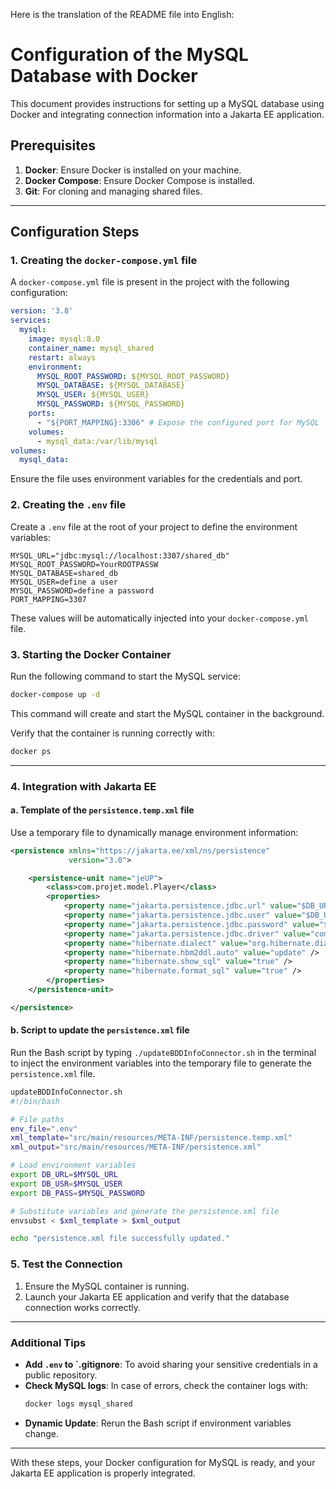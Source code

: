 Here is the translation of the README file into English:

# Configuration of the MySQL Database with Docker

This document provides instructions for setting up a MySQL database using Docker and integrating connection information into a Jakarta EE application.

## Prerequisites

1. **Docker**: Ensure Docker is installed on your machine.
2. **Docker Compose**: Ensure Docker Compose is installed.
3. **Git**: For cloning and managing shared files.

---

## Configuration Steps

### 1. Creating the `docker-compose.yml` file

A `docker-compose.yml` file is present in the project with the following configuration:

```yaml
version: '3.8'
services:
  mysql:
    image: mysql:8.0
    container_name: mysql_shared
    restart: always
    environment:
      MYSQL_ROOT_PASSWORD: ${MYSQL_ROOT_PASSWORD}
      MYSQL_DATABASE: ${MYSQL_DATABASE}
      MYSQL_USER: ${MYSQL_USER}
      MYSQL_PASSWORD: ${MYSQL_PASSWORD}
    ports:
      - "${PORT_MAPPING}:3306" # Expose the configured port for MySQL
    volumes:
      - mysql_data:/var/lib/mysql
volumes:
  mysql_data:
```

Ensure the file uses environment variables for the credentials and port.

### 2. Creating the `.env` file

Create a `.env` file at the root of your project to define the environment variables:

```env
MYSQL_URL="jdbc:mysql://localhost:3307/shared_db"
MYSQL_ROOT_PASSWORD=YourROOTPASSW
MYSQL_DATABASE=shared_db
MYSQL_USER=define a user
MYSQL_PASSWORD=define a password
PORT_MAPPING=3307
```

These values will be automatically injected into your `docker-compose.yml` file.

### 3. Starting the Docker Container

Run the following command to start the MySQL service:

```bash
docker-compose up -d
```

This command will create and start the MySQL container in the background.

Verify that the container is running correctly with:

```bash
docker ps
```

---

### 4. Integration with Jakarta EE

#### a. Template of the `persistence.temp.xml` file

Use a temporary file to dynamically manage environment information:

```xml
<persistence xmlns="https://jakarta.ee/xml/ns/persistence"
             version="3.0">

    <persistence-unit name="jeUP">
        <class>com.projet.model.Player</class>
        <properties>
            <property name="jakarta.persistence.jdbc.url" value="$DB_URL" />
            <property name="jakarta.persistence.jdbc.user" value="$DB_USR" />
            <property name="jakarta.persistence.jdbc.password" value="$DB_PASS" />
            <property name="jakarta.persistence.jdbc.driver" value="com.mysql.cj.jdbc.Driver" />
            <property name="hibernate.dialect" value="org.hibernate.dialect.MySQLDialect" />
            <property name="hibernate.hbm2ddl.auto" value="update" />
            <property name="hibernate.show_sql" value="true" />
            <property name="hibernate.format_sql" value="true" />
        </properties>
    </persistence-unit>

</persistence>
```

#### b. Script to update the `persistence.xml` file

Run the Bash script by typing `./updateBDDInfoConnector.sh` in the terminal to inject the environment variables into the temporary file to generate the `persistence.xml` file.

```bash
updateBDDInfoConnector.sh
#!/bin/bash

# File paths
env_file=".env"
xml_template="src/main/resources/META-INF/persistence.temp.xml"
xml_output="src/main/resources/META-INF/persistence.xml"

# Load environment variables
export DB_URL=$MYSQL_URL
export DB_USR=$MYSQL_USER
export DB_PASS=$MYSQL_PASSWORD

# Substitute variables and generate the persistence.xml file
envsubst < $xml_template > $xml_output

echo "persistence.xml file successfully updated."
```

### 5. Test the Connection

1. Ensure the MySQL container is running.
2. Launch your Jakarta EE application and verify that the database connection works correctly.

---

### Additional Tips

- **Add `.env` to `.gitignore**: To avoid sharing your sensitive credentials in a public repository.
- **Check MySQL logs**: In case of errors, check the container logs with:
  ```bash
  docker logs mysql_shared
  ```
- **Dynamic Update**: Rerun the Bash script if environment variables change.

---

With these steps, your Docker configuration for MySQL is ready, and your Jakarta EE application is properly integrated.
